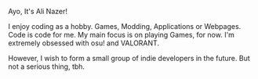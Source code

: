 Ayo, It's Ali Nazer!

I enjoy coding as a hobby. Games, Modding, Applications or Webpages. Code is code for me.
My main focus is on playing Games, for now. I'm extremely obsessed with osu! and VALORANT.

However, I wish to form a small group of indie developers in the future. But not a serious thing, tbh.

<!--
**aL1NaZ4R/aL1NaZ4R** is a ✨ _special_ ✨ repository because its `README.md` (this file) appears on your GitHub profile.

Here are some ideas to get you started:

- 🔭 I’m currently working on ...
- 🌱 I’m currently learning ...
- 👯 I’m looking to collaborate on ...
- 🤔 I’m looking for help with ...
- 💬 Ask me about ...
- 📫 How to reach me: ...
- 😄 Pronouns: ...
- ⚡ Fun fact: ...
-->
